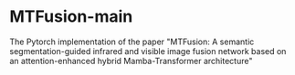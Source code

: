 # MTFusion-main
The Pytorch implementation of the paper "MTFusion: A semantic segmentation-guided infrared and visible image fusion network based on an attention-enhanced hybrid Mamba-Transformer architecture"
